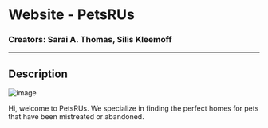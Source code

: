 # Website - PetsRUs
### Creators: Sarai A. Thomas, Silis Kleemoff
---
## Description
![image](https://upload.wikimedia.org/wikipedia/commons/thumb/1/15/Cat_August_2010-4.jpg/1200px-Cat_August_2010-4.jpg)
<p>Hi, welcome to PetsRUs. We specialize in finding the perfect homes for pets that have been mistreated or abandoned.</p>